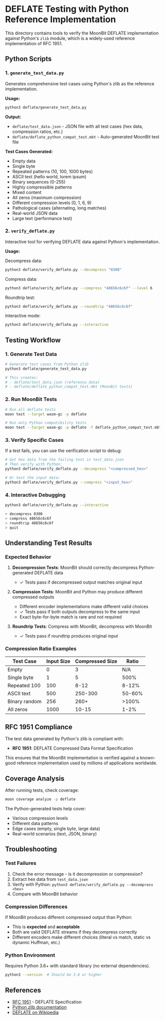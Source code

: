 # DEFLATE Testing with Python Reference Implementation

This directory contains tools to verify the MoonBit DEFLATE implementation against Python's `zlib` module, which is a widely-used reference implementation of RFC 1951.

## Python Scripts

### 1. `generate_test_data.py`

Generates comprehensive test cases using Python's zlib as the reference implementation.

**Usage:**
```bash
python3 deflate/generate_test_data.py
```

**Output:**
- `deflate/test_data.json` - JSON file with all test cases (hex data, compression ratios, etc.)
- `deflate/deflate_python_compat_test.mbt` - Auto-generated MoonBit test file

**Test Cases Generated:**
- Empty data
- Single byte
- Repeated patterns (10, 100, 1000 bytes)
- ASCII text (hello world, lorem ipsum)
- Binary sequences (0-255)
- Highly compressible patterns
- Mixed content
- All zeros (maximum compression)
- Different compression levels (0, 1, 6, 9)
- Pathological cases (alternating, long matches)
- Real-world JSON data
- Large text (performance test)

### 2. `verify_deflate.py`

Interactive tool for verifying DEFLATE data against Python's implementation.

**Usage:**

Decompress data:
```bash
python3 deflate/verify_deflate.py --decompress "0300"
```

Compress data:
```bash
python3 deflate/verify_deflate.py --compress "48656c6c6f" --level 6
```

Roundtrip test:
```bash
python3 deflate/verify_deflate.py --roundtrip "48656c6c6f"
```

Interactive mode:
```bash
python3 deflate/verify_deflate.py --interactive
```

## Testing Workflow

### 1. Generate Test Data

```bash
# Generate test cases from Python zlib
python3 deflate/generate_test_data.py

# This creates:
# - deflate/test_data.json (reference data)
# - deflate/deflate_python_compat_test.mbt (MoonBit tests)
```

### 2. Run MoonBit Tests

```bash
# Run all deflate tests
moon test --target wasm-gc -p deflate

# Run only Python compatibility tests
moon test --target wasm-gc -p deflate -f deflate_python_compat_test.mbt
```

### 3. Verify Specific Cases

If a test fails, you can use the verification script to debug:

```bash
# Get hex data from the failing test in test_data.json
# Then verify with Python:
python3 deflate/verify_deflate.py --decompress "<compressed_hex>"

# Or test the input data:
python3 deflate/verify_deflate.py --compress "<input_hex>"
```

### 4. Interactive Debugging

```bash
python3 deflate/verify_deflate.py --interactive

> decompress 0300
> compress 48656c6c6f
> roundtrip 48656c6c6f
> quit
```

## Understanding Test Results

### Expected Behavior

1. **Decompression Tests**: MoonBit should correctly decompress Python-generated DEFLATE data
   - ✓ Tests pass if decompressed output matches original input

2. **Compression Tests**: MoonBit and Python may produce different compressed outputs
   - Different encoder implementations make different valid choices
   - ✓ Tests pass if both outputs decompress to the same input
   - Exact byte-for-byte match is rare and not required

3. **Roundtrip Tests**: Compress with MoonBit, decompress with MoonBit
   - ✓ Tests pass if roundtrip produces original input

### Compression Ratio Examples

| Test Case | Input Size | Compressed Size | Ratio |
|-----------|-----------|----------------|-------|
| Empty | 0 | 3 | N/A |
| Single byte | 1 | 5 | 500% |
| Repeated 100 | 100 | 8-12 | 8-12% |
| ASCII text | 500 | 250-300 | 50-60% |
| Binary random | 256 | 260+ | >100% |
| All zeros | 1000 | 10-15 | 1-2% |

## RFC 1951 Compliance

The test data generated by Python's zlib is compliant with:
- **RFC 1951**: DEFLATE Compressed Data Format Specification

This ensures that the MoonBit implementation is verified against a known-good reference implementation used by millions of applications worldwide.

## Coverage Analysis

After running tests, check coverage:

```bash
moon coverage analyze -p deflate
```

The Python-generated tests help cover:
- Various compression levels
- Different data patterns
- Edge cases (empty, single byte, large data)
- Real-world scenarios (text, JSON, binary)

## Troubleshooting

### Test Failures

1. Check the error message - is it decompression or compression?
2. Extract hex data from `test_data.json`
3. Verify with Python: `python3 deflate/verify_deflate.py --decompress <hex>`
4. Compare with MoonBit behavior

### Compression Differences

If MoonBit produces different compressed output than Python:
- This is **expected** and **acceptable**
- Both are valid DEFLATE streams if they decompress correctly
- Different encoders make different choices (literal vs match, static vs dynamic Huffman, etc.)

### Python Environment

Requires Python 3.6+ with standard library (no external dependencies).

```bash
python3 --version  # Should be 3.6 or higher
```

## References

- [RFC 1951](https://tools.ietf.org/html/rfc1951) - DEFLATE Specification
- [Python zlib documentation](https://docs.python.org/3/library/zlib.html)
- [DEFLATE on Wikipedia](https://en.wikipedia.org/wiki/Deflate)
